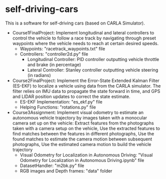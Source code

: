 # self-driving-cars
This is a software for self-driving cars (based on CARLA Simulator).
- Course1FinalProject: Implement longitudinal and lateral controllers to control the vehicle to follow a race track by navigating through preset waypoints where the vehicle needs to reach at certain desired speeds.
  - Waypoints: "racetrack_waypoints.txt" file
  - Controllers: "controller2d.py" file
    - Longitudinal Controller: PID controller outputting vehicle throttle and brake (in percentage)
    - Lateral Controller: Stanley controller outputting vehicle steering (in radians)
- Course2FinalProject: Implement the Error-State Extended Kalman Filter (ES-EKF) to localize a vehicle using data from the CARLA simulator. The filter relies on IMU data to propagate the state forward in time, and GPS and LIDAR position updates to correct the state estimate.
  - ES-EKF Implementation: "es_ekf.py" file
  - Helping Functions: "rotations.py" file
- Course3Assignment: Implement visual odometry to estimate an autonomous vehicle trajectory by images taken with a monocular camera set up on the vehicle: Extract features from the photographs taken with a camera setup on the vehicle, Use the extracted features to find matches between the features in different photographs, Use the found matches to estimate the camera motion between subsequent photographs, Use the estimated camera motion to build the vehicle trajectory
  - Visual Odometry for Localization in Autonomous Driving: "Visual Odometry for Localization in Autonomous Driving.ipynb" file
  - DatasetHandler: "m2bk.py" file
  - RGB images and Depth frames: "data" folder
